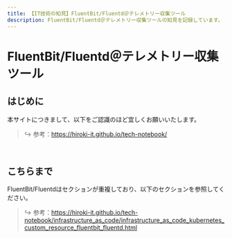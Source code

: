 ```yaml
---
title: 【IT技術の知見】FluentBit/Fluentd＠テレメトリー収集ツール
description: FluentBit/Fluentd＠テレメトリー収集ツールの知見を記録しています。
---
```


# FluentBit/Fluentd＠テレメトリー収集ツール

## はじめに

本サイトにつきまして、以下をご認識のほど宜しくお願いいたします。



> ↪️ 参考：https://hiroki-it.github.io/tech-notebook/

<br>

## こちらまで

FluentBit/Fluentdはセクションが重複しており、以下のセクションを参照してください。



> ↪️ 参考：https://hiroki-it.github.io/tech-notebook/infrastructure_as_code/infrastructure_as_code_kubernetes_custom_resource_fluentbit_fluentd.html

<br>
